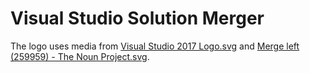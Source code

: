 # Visual Studio Solution Merger

The logo uses media from [Visual Studio 2017 Logo.svg](https://commons.wikimedia.org/wiki/File:Visual_Studio_2017_Logo.svg) and [Merge left (259959) - The Noun Project.svg](https://commons.wikimedia.org/wiki/File:Merge_left_(259959)_-_The_Noun_Project.svg).

